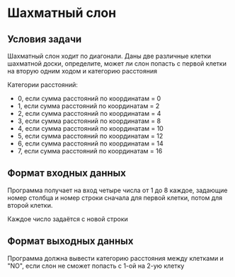 # Шахматный слон

## Условия задачи
Шахматный слон ходит по диагонали. Даны две различные клетки шахматной доски, определите, может ли слон попасть с первой клетки на вторую одним ходом и категорию расстояния

Категории расстояний:
- 0, если сумма расстояний по координатам = 0
- 1, если сумма расстояний по координатам = 2
- 2, если сумма расстояний по координатам = 4
- 3, если сумма расстояний по координатам = 8
- 4, если сумма расстояний по координатам = 10
- 5, если сумма расстояний по координатам = 12
- 6, если сумма расстояний по координатам = 14
- 7, если сумма расстояний по координатам = 16

## Формат входных данных 
Программа получает на вход четыре числа от 1 до 8 каждое, задающие номер столбца и номер строки сначала для первой клетки, потом для второй клетки.

Каждое число задаётся с новой строки

## Формат выходных данных
Программа должна вывести категорию расстояния между клетками и "NO", если слон не сможет попасть с 1-ой на 2-ую клетку